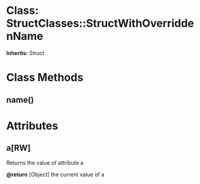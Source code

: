 # Class: StructClasses::StructWithOverriddenName
**Inherits:** Struct
    



# Class Methods
## name() [](#method-c-name)
# Attributes
## a[RW] [](#attribute-i-a)
Returns the value of attribute a

**@return** [Object] the current value of a


